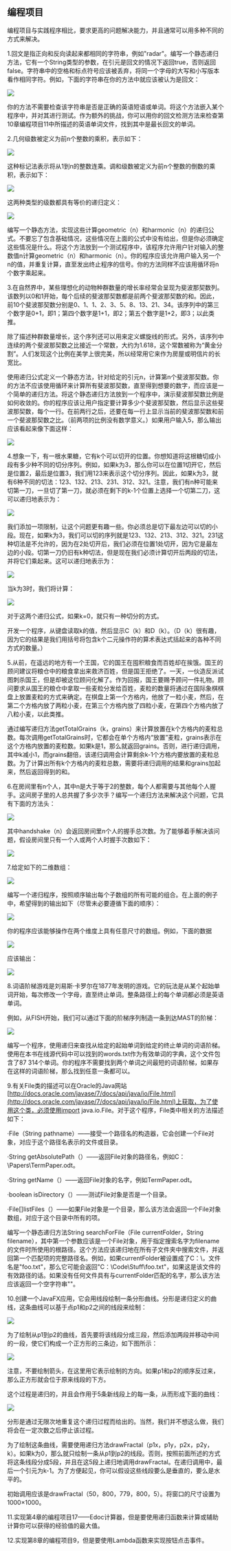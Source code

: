    

## 编程项目

编程项目与实践程序相比，要求更高的问题解决能力，并且通常可以用多种不同的方式来解决。

1.回文是指正向和反向读起来都相同的字符串，例如"radar"。编写一个静态递归方法，它有一个String类型的参数，在引元是回文的情况下返回true，否则返回false。字符串中的空格和标点符号应该被丢弃，将同一个字母的大写和小写版本看作相同字符。例如，下面的字符串在你的方法中就应该被认为是回文：

![](../Images/image11294.gif)

你的方法不需要检查该字符串是否是正确的英语短语或单词。将这个方法嵌入某个程序中，并对其进行测试。作为额外的挑战，你可以用你的回文检测方法来检查第10章编程项目11中所描述的英语单词文件，找到其中是最长回文的单词。

2.几何级数被定义为前n个整数的乘积，表示如下：

![](0-Assets/Epubook/程序员编程语言经典合集（计算机科学丛书5册套装），javapython编程语言含经典教材龙书《编译原理》%20(Bruce%20Eckel%20%20Alfred%20V.%20Aho%20%20Monica%20S.%20Lam%20etc.)%20(Z-Library)/images/image11295.jpeg)

这种标记法表示将从1到n的整数连乘。调和级数被定义为前n个整数的倒数的乘积，表示如下：

![](0-Assets/Epubook/程序员编程语言经典合集（计算机科学丛书5册套装），javapython编程语言含经典教材龙书《编译原理》%20(Bruce%20Eckel%20%20Alfred%20V.%20Aho%20%20Monica%20S.%20Lam%20etc.)%20(Z-Library)/images/image11296.jpeg)

这两种类型的级数都具有等价的递归定义：

![](0-Assets/Epubook/程序员编程语言经典合集（计算机科学丛书5册套装），javapython编程语言含经典教材龙书《编译原理》%20(Bruce%20Eckel%20%20Alfred%20V.%20Aho%20%20Monica%20S.%20Lam%20etc.)%20(Z-Library)/images/image11297.jpeg)

编写一个静态方法，实现这些计算geometric（n）和harmonic（n）的递归公式。不要忘了包含基础情况，这些情况在上面的公式中没有给出，但是你必须确定这些情况是什么。将这个方法放到一个测试程序中，该程序允许用户针对输入的整数值n计算geometric（n）和harmonic（n）。你的程序应该允许用户输入另一个n的值，并重复计算，直至发出终止程序的信号。你的方法同样不应该用循环将n个数字乘起来。

3.在自然界中，某些理想化的动物种群数量的增长率经常会呈现为斐波那契数列。该数列以0和1开始，每个后续的斐波那契数都是前两个斐波那契数的和。因此，前10个斐波那契数分别是0、1、1、2、3、5、8、13、21、34。该序列中的第三个数字是0+1，即1；第四个数字是1+1，即2；第五个数字是1+2，即3；以此类推。

除了描述种群数量增长，这个序列还可以用来定义螺旋线的形式。另外，该序列中连续的两个斐波那契数之比接近一个常数，大约为1.618，这个常数被称为“黄金分割”。人们发现这个比例在美学上很完美，所以经常用它来作为房屋或明信片的长宽比。

使用递归公式定义一个静态方法，针对给定的引元n，计算第n个斐波那契数。你的方法不应该使用循环来计算所有斐波那契数，直至得到想要的数字，而应该是一个简单的递归方法。将这个静态递归方法放到一个程序中，演示斐波那契数比例是如何收敛的。你的程序应该让用户指定要计算多少个斐波那契数，然后显示这些斐波那契数，每个一行。在前两行之后，还要在每一行上显示当前的斐波那契数和前一个斐波那契数之比。（前两项的比例没有数学意义。）如果用户输入5，那么输出应该看起来像下面这样：

![](../Images/image11298.gif)

4.想象一下，有一根水果糖，它有k个可以切开的位置。你想知道将这根糖切成小段有多少种不同的切分序列。例如，如果k为3，那么你可以在位置1切开它，然后是位置2，最后是位置3，我们用123来表示这个切分序列。因此，如果k为3，就有6种不同的切法：123、132、213、231、312、321。注意，我们有n种可能来切第一刀，一旦切了第一刀，就必须在剩下的k-1个位置上选择一个切第二刀，这可以递归地表示为：

![](0-Assets/Epubook/程序员编程语言经典合集（计算机科学丛书5册套装），javapython编程语言含经典教材龙书《编译原理》%20(Bruce%20Eckel%20%20Alfred%20V.%20Aho%20%20Monica%20S.%20Lam%20etc.)%20(Z-Library)/images/image11299.jpeg)

我们添加一项限制，让这个问题更有趣一些。你必须总是切下最左边可以切的小段。现在，如果k为3，我们可以切的序列就是123、132、213、312、321。231这种切法是不允许的，因为在2处切开后，我们必须在位置1处切开，因为它是最左边的小段。切第一刀仍旧有k种切法，但是现在我们必须计算切开后两段的切法，并将它们乘起来。这可以递归地表示为：

![](../Images/image11300.gif)

当k为3时，我们将计算：

![](0-Assets/Epubook/程序员编程语言经典合集（计算机科学丛书5册套装），javapython编程语言含经典教材龙书《编译原理》%20(Bruce%20Eckel%20%20Alfred%20V.%20Aho%20%20Monica%20S.%20Lam%20etc.)%20(Z-Library)/images/image11301.jpeg)

对于这两个递归公式，如果k=0，就只有一种切分的方式。

开发一个程序，从键盘读取k的值，然后显示C（k）和D（k）。（D（k）很有趣，因为它的结果是我们用括号将包含k个二元操作符的算术表达式括起来的各种不同方式的数量。）

5.从前，在遥远的地方有一个王国，它的国王在囤积粮食而百姓却在挨饿。国王的顾问建议将粮仓中的粮食拿出来救济百姓，但是国王拒绝了。一天，一伙造反派试图刺杀国王，但是却被这位顾问化解了。作为回报，国王要赐予顾问一件礼物。顾问要求从国王的粮仓中拿取一些麦粒分发给百姓，麦粒的数量将通过在国际象棋棋盘上放置麦粒的方式来确定。在棋盘上第一个方格内，他放了一粒小麦，然后，在第二个方格内放了两粒小麦，在第三个方格内放了四粒小麦，在第四个方格内放了八粒小麦，以此类推。

通过编写递归方法getTotalGrains（k，grains）来计算放置在k个方格内的麦粒总数。每次调用getTotalGrains时，它都会在单个方格内“放置”麦粒，grains表示在这个方格内放置的麦粒数。如果k是1，那么就返回grains。否则，进行递归调用，其中k减小1，而grains翻倍，该递归调用会计算剩余k-1个方格内要放置的麦粒总数。为了计算出所有k个方格内的麦粒总数，需要将递归调用的结果和grains加起来，然后返回得到的和。

6.在房间里有n个人，其中n是大于等于2的整数，每个人都需要与其他每个人握手。这间房子里的人总共握了多少次手？编写一个递归方法来解决这个问题，它具有下面的方法头：

![](0-Assets/Epubook/程序员编程语言经典合集（计算机科学丛书5册套装），javapython编程语言含经典教材龙书《编译原理》%20(Bruce%20Eckel%20%20Alfred%20V.%20Aho%20%20Monica%20S.%20Lam%20etc.)%20(Z-Library)/images/image11302.jpeg)

其中handshake（n）会返回房间里n个人的握手总次数。为了能够着手解决该问题，假设房间里只有一个人或两个人时握手次数如下：

![](../Images/image11303.gif)

7.给定如下的二维数组：

![](../Images/image11304.gif)

编写一个递归程序，按照顺序输出每个子数组的所有可能的组合。在上面的例子中，希望得到的输出如下（尽管未必要遵循下面的顺序）：

![](../Images/image11305.gif)

你的程序应该能够操作在两个维度上具有任意尺寸的数组。例如，下面的数据

![](../Images/image11306.gif)

应该输出：

![](../Images/image11307.gif)

8.词语阶梯游戏是刘易斯·卡罗尔在1877年发明的游戏。它的玩法是从某个起始单词开始，每次修改一个字母，直至终止单词。整条路径上的每个单词都必须是英语单词。

例如，从FISH开始，我们可以通过下面的阶梯序列制造一条到达MAST的阶梯：

![](../Images/image11308.gif)

编写一个程序，使用递归来查找从给定的起始单词到给定的终止单词的词语阶梯。使用在本书在线源代码中可以找到的words.txt作为有效单词的字典，这个文件包含了87 314个单词。你的程序不需要找到两个单词之间最短的词语阶梯，如果存在这样的词语阶梯，那么找到任意一条都可以。

9.有关File类的描述可以在Oracle的Java网站[http://docs.oracle.com/javase/7/docs/api/java/io/File.html](http://docs.oracle.com/javase/7/docs/api/java/io/File.html)上获取，为了使用这个类，必须使用import java.io.File。对于这个程序，File类中相关的方法描述如下：

·File（String pathname）——接受一个路径名的构造器，它会创建一个File对象，对应于这个路径名表示的文件或目录。

·String getAbsolutePath（）——返回File对象的路径名，例如C：\Papers\TermPaper.odt。

·String getName（）——返回File对象的名字，例如TermPaper.odt。

·boolean isDirectory（）——测试File对象是否是一个目录。

·File[]listFiles（）——如果File对象是一个目录，那么该方法会返回一个File对象数组，对应于这个目录中所有的项。

编写一个静态递归方法String searchForFile（File currentFolder，String filename），其中第一个参数应该是一个File对象，用于指定搜索名字为filename的文件时所使用的根路径。这个方法应该递归地在所有子文件夹中搜索文件，并返回第一个匹配项的完整路径名。例如，如果currentFolder被设置成了C：\，文件名是"foo.txt"，那么它可能会返回"C：\Code\Stuff\foo.txt"，如果这是该文件的有效路径的话。如果没有任何文件具有与currentFolder匹配的名字，那么该方法应该返回一个空字符串""。

10.创建一个JavaFX应用，它会用线段绘制一条分形曲线。分形是递归定义的曲线，这条曲线可以基于点p1和p2之间的线段来绘制：

![](../Images/image11309.gif)

为了绘制从p1到p2的曲线，首先要将该线段分成三段，然后添加两段并移动中间的一段，使它们构成一个正方形的三条边，如下图所示：

![](0-Assets/Epubook/程序员编程语言经典合集（计算机科学丛书5册套装），javapython编程语言含经典教材龙书《编译原理》%20(Bruce%20Eckel%20%20Alfred%20V.%20Aho%20%20Monica%20S.%20Lam%20etc.)%20(Z-Library)/images/image11310.jpeg)

注意，不要绘制箭头，在这里用它表示绘制的方向。如果p1和p2的顺序反过来，那么正方形就会位于原来线段的下方。

这个过程是递归的，并且会作用于5条新线段上的每一条，从而形成下面的曲线：

![](0-Assets/Epubook/程序员编程语言经典合集（计算机科学丛书5册套装），javapython编程语言含经典教材龙书《编译原理》%20(Bruce%20Eckel%20%20Alfred%20V.%20Aho%20%20Monica%20S.%20Lam%20etc.)%20(Z-Library)/images/image11311.jpeg)

分形是通过无限次地重复这个递归过程而给出的。当然，我们并不想这么做，我们将会在一定次数之后停止该过程。

为了绘制这条曲线，需要使用递归方法drawFractal（p1x，p1y，p2x，p2y，k）。如果k为0，那么就只绘制一条从p1到p2的线段。否则，按照前面所述的方式将这条线段分成5段，并且在这5段上递归地调用drawFractal。在递归调用中，最后一个引元为k-1。为了方便起见，你可以假设这些线段要么是垂直的，要么是水平的。

初始调用应该是drawFractal（50，800，779，800，5）。将窗口的尺寸设置为1000×1000。

11.实现第4章的编程项目17——Edoc计算器，但是要使用递归函数来计算或辅助计算你可以获得的经验值的最大值。

12.实现第8章的编程项目9，但是要使用Lambda函数来实现按钮点击事件。